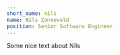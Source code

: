 ```yaml
---
short_name: nils
name: Nils Zonneveld
position: Senior Software Engineer
---
```

Some nice text about Nils